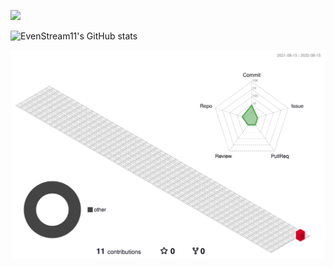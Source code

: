 ![](https://capsule-render.vercel.app/api?type=waving&height=200&text=EvenStream&fontAlign=40&fontAlignY=40&color=gradient)

![EvenStream11's GitHub stats](https://github-readme-stats.vercel.app/api?username=evenstream11&count_private=true&show_icons=true&theme=Gradient)

![](./profile-3d-contrib/profile-gitblock.svg)
